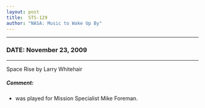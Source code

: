 ```yaml
---
layout: post
title:  STS-129
author: "NASA: Music to Wake Up By"
---
```


----
### DATE: November 23, 2009
----
Space Rise by Larry Whitehair

##### Comment:
* was played for Mission Specialist Mike Foreman.
